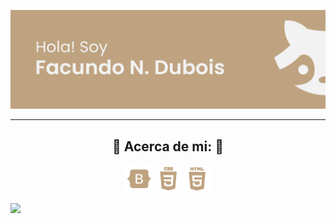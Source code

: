 <p align="center">
<a href="#"> <img src="README.resources/banner.png"/></a>
</p>

---

<h2  font-size="75px" align="center">🦝 Acerca de mi: 🦝</h2>

<p align="center">
<img src="README.resources/habilidades/bs.png"/>
<img src="README.resources/habilidades/css.png"/>
<img src="README.resources/habilidades/html.png"/>
</p>

<img src="https://pa1.narvii.com/6821/13e12699db0e7fd9b02c5bb3b264b3ea442a6b7a_hq.gif"/>
